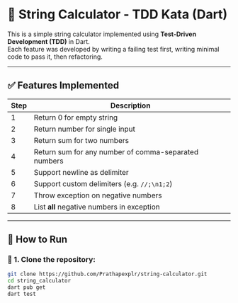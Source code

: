 
# 🧮 String Calculator - TDD Kata (Dart)

This is a simple string calculator implemented using **Test-Driven Development (TDD)** in Dart.  
Each feature was developed by writing a failing test first, writing minimal code to pass it, then refactoring.

---

## ✅ Features Implemented

| Step | Description |
|------|-------------|
| 1 | Return 0 for empty string |
| 2 | Return number for single input |
| 3 | Return sum for two numbers |
| 4 | Return sum for any number of comma-separated numbers |
| 5 | Support newline as delimiter |
| 6 | Support custom delimiters (e.g. `//;\n1;2`) |
| 7 | Throw exception on negative numbers |
| 8 | List **all** negative numbers in exception |

---

## 🚀 How to Run

### 🔧 1. Clone the repository:
```bash
git clone https://github.com/Prathapexplr/string-calculator.git
cd string_calculator
dart pub get
dart test

